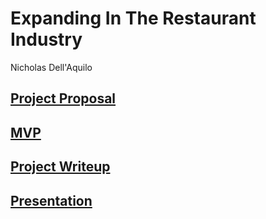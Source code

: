# Expanding In The Restaurant Industry

Nicholas Dell'Aquilo

## [Project Proposal](https://github.com/nickdellaquilo/Business-Project/blob/main/Project-Proposal.md)

## [MVP](https://github.com/nickdellaquilo/Business-Project/blob/main/MVP.md)

## [Project Writeup](https://github.com/nickdellaquilo/Business-Project/blob/main/project-writeup.md)

## [Presentation](https://github.com/nickdellaquilo/Business-Project/blob/main/Project-Presentation.pdf)
